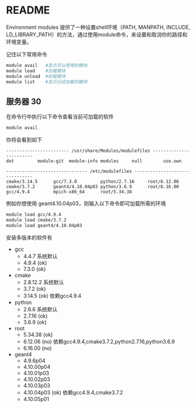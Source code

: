 <!-- README.md --- 
;; 
;; Description: 
;; Author: Hongyi Wu(吴鸿毅)
;; Email: wuhongyi@qq.com 
;; Created: 六 6月 29 21:56:56 2019 (+0800)
;; Last-Updated: 五 7月  5 19:14:17 2019 (+0800)
;;           By: Hongyi Wu(吴鸿毅)
;;     Update #: 19
;; URL: http://wuhongyi.cn -->

# README

Environment modules 提供了一种设置shell环境（PATH, MANPATH, INCLUDE, LD\_LIBRARY\_PATH）的方法，通过使用module命令，来设置和取消你的路径和环境变量。

记住以下常用命令

```bash
module avail   #显示可以使用的模块 
module load    #加载模块 
module unload  #卸载模块 
module list    #显示已经加载的模块
```



## 服务器 30

在命令行中执行以下命令查看当前可加载的软件

```bash
module avail
```

你将会看到如下

```
------------------------ /usr/share/Modules/modulefiles ------------------------
dot         module-git  module-info modules     null        use.own

------------------------------- /etc/modulefiles -------------------------------
cmake/3.14.5      gcc/7.3.0         python/2.7.16     root/6.12.06
cmake/3.7.2       geant4/4.10.04p03 python/3.6.9      root/6.16.00
gcc/4.9.4         mpich-x86_64      root/5.34.38
```

例如你想使用 geant4.10.04p03，则输入以下命令即可加载所需的环境

```bash
module load gcc/4.9.4
module load cmake/3.7.2
module load geant4/4.10.04p03
```



安装多版本的软件有
- gcc
	- 4.4.7 系统默认
	- 4.9.4 (ok)
	- 7.3.0 (ok)
- cmake
	- 2.8.12.2  系统默认
	- 3.7.2 (ok)
	- 3.14.5 (ok) 依赖gcc4.9.4
- python
	- 2.6.6 系统默认
	- 2.7.16 (ok)
	- 3.6.9 (ok)
- root
	- 5.34.38 (ok)
	- 6.12.06 (no) 依赖gcc4.9.4,cmake3.7.2,python2.7.16,python3.6.9
	- 6.16.00 (no)
- geant4
	- 4.9.6p04
	- 4.10.00p04
	- 4.10.01p03
	- 4.10.02p03
	- 4.10.03p03
	- 4.10.04p03 (ok) 依赖gcc4.9.4,cmake3.7.2
	- 4.10.05p01


	
	
<!-- README.md ends here -->
